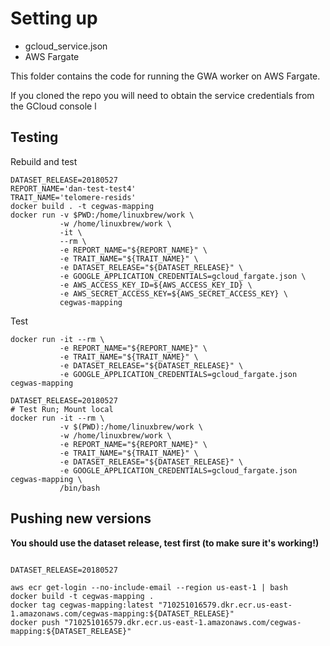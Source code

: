 # Setting up


* gcloud_service.json
* AWS Fargate

This folder contains the code for running the GWA worker on AWS Fargate.

If you cloned the repo you will need to obtain the service credentials from the GCloud console
l

## Testing


Rebuild and test 
```shell
DATASET_RELEASE=20180527
REPORT_NAME='dan-test-test4'
TRAIT_NAME='telomere-resids'
docker build . -t cegwas-mapping
docker run -v $PWD:/home/linuxbrew/work \
           -w /home/linuxbrew/work \
           -it \
           --rm \
           -e REPORT_NAME="${REPORT_NAME}" \
           -e TRAIT_NAME="${TRAIT_NAME}" \
           -e DATASET_RELEASE="${DATASET_RELEASE}" \
           -e GOOGLE_APPLICATION_CREDENTIALS=gcloud_fargate.json \
           -e AWS_ACCESS_KEY_ID=${AWS_ACCESS_KEY_ID} \
           -e AWS_SECRET_ACCESS_KEY=${AWS_SECRET_ACCESS_KEY} \
           cegwas-mapping
```

Test
```
docker run -it --rm \
           -e REPORT_NAME="${REPORT_NAME}" \
           -e TRAIT_NAME="${TRAIT_NAME}" \
           -e DATASET_RELEASE="${DATASET_RELEASE}" \
           -e GOOGLE_APPLICATION_CREDENTIALS=gcloud_fargate.json  cegwas-mapping

DATASET_RELEASE=20180527
# Test Run; Mount local
docker run -it --rm \
           -v $(PWD):/home/linuxbrew/work \
           -w /home/linuxbrew/work \
           -e REPORT_NAME="${REPORT_NAME}" \
           -e TRAIT_NAME="${TRAIT_NAME}" \
           -e DATASET_RELEASE="${DATASET_RELEASE}" \
           -e GOOGLE_APPLICATION_CREDENTIALS=gcloud_fargate.json  cegwas-mapping \
           /bin/bash

```

## Pushing new versions

__You should use the dataset release, test first (to make sure it's working!)__

```

DATASET_RELEASE=20180527

aws ecr get-login --no-include-email --region us-east-1 | bash
docker build -t cegwas-mapping .
docker tag cegwas-mapping:latest "710251016579.dkr.ecr.us-east-1.amazonaws.com/cegwas-mapping:${DATASET_RELEASE}"
docker push "710251016579.dkr.ecr.us-east-1.amazonaws.com/cegwas-mapping:${DATASET_RELEASE}"
```
